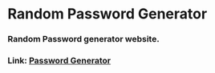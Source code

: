 # Random Password Generator #
### Random Password generator website. ###
### Link: [Password Generator](https://mos3doun26.github.io/Password-Generator/) ###
